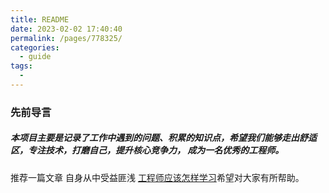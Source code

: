 ```yaml
---
title: README
date: 2023-02-02 17:40:40
permalink: /pages/778325/
categories:
  - guide
tags:
  - 
---
```

### 先前导言
##### 本项目主要是记录了工作中遇到的问题、积累的知识点，希望我们能够走出舒适区，专注技术，打磨自己，提升核心竞争力， 成为一名优秀的工程师。

推荐一篇文章 自身从中受益匪浅 [工程师应该怎样学习](https://xargin.com/how-to-learn/)希望对大家有所帮助。